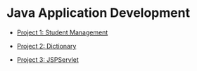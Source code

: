 # Java Application Development

- [Project 1: Student Management](./Project1-StudentManegement/)

- [Project 2: Dictionary](./Project2-Dictionary/)

- [Project 3: JSPServlet](./Project3-JSPServlet/)
